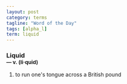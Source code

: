 ```yaml
---
layout: post
category: terms
tagline: "Word of the Day"
tags: [alpha_l]
term: liquid
---
```


<h3>Liquid<br/> <small>&mdash; v. (li<span>&middot;</span>quid)</small></h3>
<p><ol>
<li>to run one's tongue across a British pound</li>
</ol></p>
